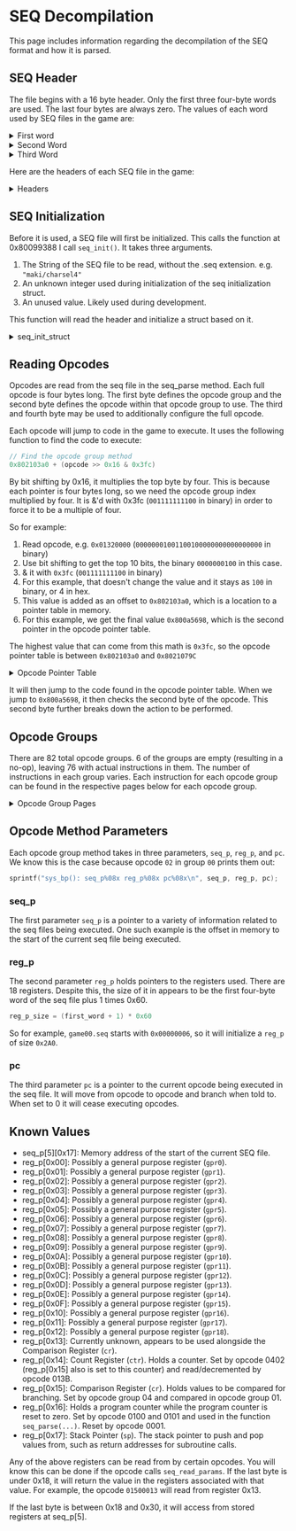 # SEQ Decompilation

This page includes information regarding the decompilation of the SEQ format and how it is parsed.

## SEQ Header

The file begins with a 16 byte header. Only the first three four-byte words are used. The last four bytes are always zero. The values of each word used by SEQ files in the game are:

<details>
  <summary>First word</summary>

Appears to be used to determine the number of register groups needed. For more info see [Opcode Method Parameters](#opcode-method-parameters)

- 0x01
- 0x02
- 0x04
- 0x05
- 0x06
- 0x07
- 0x08
- 0x09
- 0x0C
- 0x0E
- 0x10
- 0x11
- 0x16
- 0x1F

</details>

<details>
  <summary>Second Word</summary>

- 0x0010
- 0x0020
- 0x0025
- 0x0026
- 0x0027
- 0x0028
- 0x0029
- 0x002A
- 0x002B
- 0x002C
- 0x002D
- 0x002E
- 0x0035
- 0x0040
- 0x004E
- 0x006C
- 0x01A0
- 0x01B0
- 0x0A48

</details>

<details>
  <summary>Third Word</summary>

- 0x10
- 0x20
- 0x40

</details>

Here are the headers of each SEQ file in the game:

<details>
  <summary>Headers</summary>

```output
00000011 00000a48 00000040 00000000 /files/chr/ank/0000.seq
00000007 00000028 00000040 00000000 /files/chr/ank/0010.seq
00000001 00000027 00000040 00000000 /files/chr/ank/1000.seq
00000011 00000a48 00000040 00000000 /files/chr/bou/0000.seq
00000007 00000028 00000040 00000000 /files/chr/bou/0010.seq
00000001 0000002c 00000040 00000000 /files/chr/bou/1000.seq
00000011 00000a48 00000040 00000000 /files/chr/cho/0000.seq
00000007 00000028 00000040 00000000 /files/chr/cho/0010.seq
00000001 00000026 00000040 00000000 /files/chr/cho/1000.seq
00000001 0000004e 00000040 00000000 /files/chr/cmn/1000.seq
00000011 00000a48 00000040 00000000 /files/chr/dog/0000.seq
00000007 00000028 00000040 00000000 /files/chr/dog/0010.seq
00000001 00000025 00000040 00000000 /files/chr/dog/1000.seq
00000011 00000a48 00000040 00000000 /files/chr/gai/0000.seq
00000007 00000028 00000040 00000000 /files/chr/gai/0010.seq
00000001 0000002c 00000040 00000000 /files/chr/gai/1000.seq
00000011 00000a48 00000040 00000000 /files/chr/gar/0000.seq
00000007 00000028 00000040 00000000 /files/chr/gar/0010.seq
00000001 0000002c 00000040 00000000 /files/chr/gar/1000.seq
00000011 00000a48 00000040 00000000 /files/chr/hak/0000.seq
00000007 00000028 00000040 00000000 /files/chr/hak/0010.seq
00000001 00000025 00000040 00000000 /files/chr/hak/1000.seq
00000011 00000a48 00000040 00000000 /files/chr/hi2/0000.seq
00000007 00000028 00000040 00000000 /files/chr/hi2/0010.seq
00000001 0000002c 00000040 00000000 /files/chr/hi2/1000.seq
00000011 00000a48 00000040 00000000 /files/chr/hin/0000.seq
00000007 00000028 00000040 00000000 /files/chr/hin/0010.seq
00000001 00000025 00000040 00000000 /files/chr/hin/1000.seq
00000011 00000a48 00000040 00000000 /files/chr/ino/0000.seq
00000007 00000028 00000040 00000000 /files/chr/ino/0010.seq
00000001 00000029 00000040 00000000 /files/chr/ino/1000.seq
00000011 00000a48 00000040 00000000 /files/chr/iru/0000.seq
00000007 00000028 00000040 00000000 /files/chr/iru/0010.seq
00000001 00000025 00000040 00000000 /files/chr/iru/1000.seq
00000011 00000a48 00000040 00000000 /files/chr/ita/0000.seq
00000007 00000028 00000040 00000000 /files/chr/ita/0010.seq
00000001 00000028 00000040 00000000 /files/chr/ita/1000.seq
00000011 00000a48 00000040 00000000 /files/chr/jir/0000.seq
00000007 00000028 00000040 00000000 /files/chr/jir/0010.seq
00000001 00000025 00000040 00000000 /files/chr/jir/1000.seq
00000011 00000a48 00000040 00000000 /files/chr/kab/0000.seq
00000007 00000028 00000040 00000000 /files/chr/kab/0010.seq
00000001 00000026 00000040 00000000 /files/chr/kab/1000.seq
00000011 00000a48 00000040 00000000 /files/chr/kak/0000.seq
00000007 00000028 00000040 00000000 /files/chr/kak/0010.seq
00000001 0000002c 00000040 00000000 /files/chr/kak/1000.seq
00000011 00000a48 00000040 00000000 /files/chr/kan/0000.seq
00000007 00000028 00000040 00000000 /files/chr/kan/0010.seq
00000001 00000025 00000040 00000000 /files/chr/kan/1000.seq
00000011 00000a48 00000040 00000000 /files/chr/kar/0000.seq
00000007 00000028 00000040 00000000 /files/chr/kar/0010.seq
00000001 00000026 00000040 00000000 /files/chr/kar/1000.seq
00000011 00000a48 00000040 00000000 /files/chr/kib/0000.seq
00000007 00000028 00000040 00000000 /files/chr/kib/0010.seq
00000001 00000025 00000040 00000000 /files/chr/kib/1000.seq
00000011 00000a48 00000040 00000000 /files/chr/kid/0000.seq
00000007 00000028 00000040 00000000 /files/chr/kid/0010.seq
00000001 00000035 00000040 00000000 /files/chr/kid/1000.seq
00000011 00000a48 00000040 00000000 /files/chr/kim/0000.seq
00000007 00000028 00000040 00000000 /files/chr/kim/0010.seq
00000001 0000002d 00000040 00000000 /files/chr/kim/1000.seq
00000011 00000a48 00000040 00000000 /files/chr/kis/0000.seq
00000007 00000028 00000040 00000000 /files/chr/kis/0010.seq
00000001 00000026 00000040 00000000 /files/chr/kis/1000.seq
00000011 00000a48 00000040 00000000 /files/chr/loc/0000.seq
00000007 00000028 00000040 00000000 /files/chr/loc/0010.seq
00000001 00000029 00000040 00000000 /files/chr/loc/1000.seq
00000011 00000a48 00000040 00000000 /files/chr/miz/0000.seq
00000007 00000028 00000040 00000000 /files/chr/miz/0010.seq
00000001 00000025 00000040 00000000 /files/chr/miz/1000.seq
00000011 00000a48 00000040 00000000 /files/chr/na9/0000.seq
00000007 00000028 00000040 00000000 /files/chr/na9/0010.seq
00000001 0000002d 00000040 00000000 /files/chr/na9/1000.seq
00000011 00000a48 00000040 00000000 /files/chr/nar/0000.seq
00000007 00000028 00000040 00000000 /files/chr/nar/0010.seq
00000001 0000002e 00000040 00000000 /files/chr/nar/1000.seq
00000011 00000a48 00000040 00000000 /files/chr/nej/0000.seq
00000007 00000028 00000040 00000000 /files/chr/nej/0010.seq
00000001 0000002b 00000040 00000000 /files/chr/nej/1000.seq
00000011 00000a48 00000040 00000000 /files/chr/obo/0000.seq
00000007 00000028 00000040 00000000 /files/chr/obo/0010.seq
00000001 00000025 00000040 00000000 /files/chr/obo/1000.seq
00000011 00000a48 00000040 00000000 /files/chr/oro/0000.seq
00000007 00000028 00000040 00000000 /files/chr/oro/0010.seq
00000001 00000029 00000040 00000000 /files/chr/oro/1000.seq
00000011 00000a48 00000040 00000000 /files/chr/sa2/0000.seq
00000007 00000028 00000040 00000000 /files/chr/sa2/0010.seq
00000001 00000029 00000040 00000000 /files/chr/sa2/1000.seq
00000011 00000a48 00000040 00000000 /files/chr/sak/0000.seq
00000007 00000028 00000040 00000000 /files/chr/sak/0010.seq
00000001 00000027 00000040 00000000 /files/chr/sak/1000.seq
00000011 00000a48 00000040 00000000 /files/chr/sar/0000.seq
00000007 00000028 00000040 00000000 /files/chr/sar/0010.seq
00000001 00000028 00000040 00000000 /files/chr/sar/1000.seq
00000011 00000a48 00000040 00000000 /files/chr/sas/0000.seq
00000007 00000028 00000040 00000000 /files/chr/sas/0010.seq
00000001 0000002b 00000040 00000000 /files/chr/sas/1000.seq
00000011 00000a48 00000040 00000000 /files/chr/sik/0000.seq
00000007 00000028 00000040 00000000 /files/chr/sik/0010.seq
00000001 00000025 00000040 00000000 /files/chr/sik/1000.seq
00000011 00000a48 00000040 00000000 /files/chr/sin/0000.seq
00000007 00000028 00000040 00000000 /files/chr/sin/0010.seq
00000001 00000026 00000040 00000000 /files/chr/sin/1000.seq
00000011 00000a48 00000040 00000000 /files/chr/sko/0000.seq
00000007 00000028 00000040 00000000 /files/chr/sko/0010.seq
00000001 0000002a 00000040 00000000 /files/chr/sko/1000.seq
00000011 00000a48 00000040 00000000 /files/chr/ta2/0000.seq
00000007 00000028 00000040 00000000 /files/chr/ta2/0010.seq
00000001 00000025 00000040 00000000 /files/chr/ta2/1000.seq
00000011 00000a48 00000040 00000000 /files/chr/tay/0000.seq
00000007 00000028 00000040 00000000 /files/chr/tay/0010.seq
00000001 00000028 00000040 00000000 /files/chr/tay/1000.seq
00000011 00000a48 00000040 00000000 /files/chr/tem/0000.seq
00000007 00000028 00000040 00000000 /files/chr/tem/0010.seq
00000001 00000028 00000040 00000000 /files/chr/tem/1000.seq
00000011 00000a48 00000040 00000000 /files/chr/ten/0000.seq
00000007 00000028 00000040 00000000 /files/chr/ten/0010.seq
00000001 00000026 00000040 00000000 /files/chr/ten/1000.seq
00000011 00000a48 00000040 00000000 /files/chr/tsu/0000.seq
00000007 00000028 00000040 00000000 /files/chr/tsu/0010.seq
00000001 0000002d 00000040 00000000 /files/chr/tsu/1000.seq
00000011 00000a48 00000040 00000000 /files/chr/zab/0000.seq
00000007 00000028 00000040 00000000 /files/chr/zab/0010.seq
00000001 00000025 00000040 00000000 /files/chr/zab/1000.seq
00000002 000001b0 00000040 00000000 /files/furu/f_camera.seq
00000002 000001a0 00000040 00000000 /files/game/camera00.seq
00000002 000001a0 00000040 00000000 /files/game/camera01.seq
00000006 0000006c 00000040 00000000 /files/game/game00.seq
00000010 00000020 00000020 00000000 /files/game/m_entry.seq
0000000c 00000040 00000040 00000000 /files/game/m_vs.seq
00000001 00000010 00000010 00000000 /files/game/player00.seq
00000006 00000040 00000040 00000000 /files/kuro/button.seq
0000000e 00000040 00000040 00000000 /files/kuro/loading.seq
00000001 00000010 00000010 00000000 /files/kuro/tmode.seq
0000000c 00000040 00000040 00000000 /files/maki/charsel4.seq
00000008 00000040 00000040 00000000 /files/maki/char_sel.seq
00000008 00000040 00000040 00000000 /files/maki/m_gal.seq
00000005 00000040 00000040 00000000 /files/maki/m_nfile.seq
00000006 00000040 00000040 00000000 /files/maki/m_nsiki.seq
00000007 00000040 00000040 00000000 /files/maki/m_sndplr.seq
0000001f 00000040 00000040 00000000 /files/maki/m_title.seq
00000008 00000040 00000040 00000000 /files/maki/m_viewer.seq
00000008 0000006c 00000020 00000000 /files/stg/001/0000.seq
00000004 00000040 00000020 00000000 /files/stg/001/0100.seq
00000009 0000006c 00000020 00000000 /files/stg/002/0000.seq
00000004 00000040 00000020 00000000 /files/stg/002/0100.seq
00000008 0000006c 00000020 00000000 /files/stg/003/0000.seq
00000004 00000040 00000020 00000000 /files/stg/003/0100.seq
00000008 0000006c 00000020 00000000 /files/stg/004/0000.seq
00000004 00000040 00000020 00000000 /files/stg/004/0100.seq
00000008 0000006c 00000020 00000000 /files/stg/005/0000.seq
00000004 00000040 00000020 00000000 /files/stg/005/0100.seq
00000008 0000006c 00000020 00000000 /files/stg/006/0000.seq
00000004 00000040 00000020 00000000 /files/stg/006/0100.seq
00000008 0000006c 00000020 00000000 /files/stg/007/0000.seq
00000004 00000040 00000020 00000000 /files/stg/007/0100.seq
00000008 0000006c 00000020 00000000 /files/stg/008/0000.seq
00000004 00000040 00000020 00000000 /files/stg/008/0100.seq
00000008 0000006c 00000020 00000000 /files/stg/009/0000.seq
00000004 00000040 00000020 00000000 /files/stg/009/0100.seq
00000008 0000006c 00000020 00000000 /files/stg/010/0000.seq
00000004 00000040 00000020 00000000 /files/stg/010/0100.seq
00000008 0000006c 00000020 00000000 /files/stg/011/0000.seq
00000004 00000040 00000020 00000000 /files/stg/011/0100.seq
00000008 0000006c 00000020 00000000 /files/stg/012/0000.seq
00000004 00000040 00000020 00000000 /files/stg/012/0100.seq
00000008 0000006c 00000020 00000000 /files/stg/013/0000.seq
00000004 00000040 00000020 00000000 /files/stg/013/0100.seq
00000008 0000006c 00000020 00000000 /files/stg/014/0000.seq
00000004 00000040 00000020 00000000 /files/stg/014/0100.seq
00000008 0000006c 00000020 00000000 /files/stg/015/0000.seq
00000004 00000040 00000020 00000000 /files/stg/015/0100.seq
00000008 0000006c 00000020 00000000 /files/stg/016/0000.seq
00000004 00000040 00000020 00000000 /files/stg/016/0100.seq
00000008 0000006c 00000020 00000000 /files/stg/017/0000.seq
00000004 00000040 00000020 00000000 /files/stg/017/0100.seq
00000008 0000006c 00000020 00000000 /files/stg/019/0000.seq
00000005 00000040 00000020 00000000 /files/stg/019/0100.seq
00000008 0000006c 00000020 00000000 /files/stg/020/0000.seq
00000004 00000040 00000020 00000000 /files/stg/020/0100.seq
00000008 0000006c 00000020 00000000 /files/stg/021/0000.seq
00000004 00000040 00000020 00000000 /files/stg/021/0100.seq
00000008 0000006c 00000020 00000000 /files/stg/022/0000.seq
00000004 00000040 00000020 00000000 /files/stg/022/0100.seq
00000008 0000006c 00000020 00000000 /files/stg/023/0000.seq
00000004 00000040 00000020 00000000 /files/stg/023/0100.seq
00000008 0000006c 00000020 00000000 /files/stg/024/0000.seq
00000004 00000040 00000020 00000000 /files/stg/024/0100.seq
00000008 0000006c 00000020 00000000 /files/stg/025/0000.seq
00000004 00000040 00000020 00000000 /files/stg/025/0100.seq
00000008 0000006c 00000020 00000000 /files/stg/026/0000.seq
00000004 00000040 00000020 00000000 /files/stg/026/0100.seq
00000008 0000006c 00000020 00000000 /files/stg/027/0000.seq
00000004 00000040 00000020 00000000 /files/stg/027/0100.seq
00000008 0000006c 00000020 00000000 /files/stg/028/0000.seq
00000004 00000040 00000020 00000000 /files/stg/028/0100.seq
00000008 0000006c 00000020 00000000 /files/stg/029/0000.seq
00000004 00000040 00000020 00000000 /files/stg/029/0100.seq
00000008 0000006c 00000020 00000000 /files/stg/030/0000.seq
00000004 00000040 00000020 00000000 /files/stg/030/0100.seq
00000008 0000006c 00000020 00000000 /files/stg/031/0000.seq
00000004 00000040 00000020 00000000 /files/stg/031/0100.seq
00000008 0000006c 00000020 00000000 /files/stg/032/0000.seq
00000004 00000040 00000020 00000000 /files/stg/032/0100.seq
00000016 00000040 00000040 00000000 /files/story/s00.seq
00000016 00000040 00000040 00000000 /files/story/s01.seq
00000016 00000040 00000040 00000000 /files/story/s02.seq
00000016 00000040 00000040 00000000 /files/story/s03.seq
00000016 00000040 00000040 00000000 /files/story/s04.seq
00000016 00000040 00000040 00000000 /files/story/s05.seq
00000016 00000040 00000040 00000000 /files/story/s06.seq
00000016 00000040 00000040 00000000 /files/story/s07.seq
00000016 00000040 00000040 00000000 /files/story/s08.seq
00000016 00000040 00000040 00000000 /files/story/s09.seq
00000016 00000040 00000040 00000000 /files/story/s0e.seq
00000016 00000040 00000040 00000000 /files/story/s10.seq
00000016 00000040 00000040 00000000 /files/story/s11.seq
00000016 00000040 00000040 00000000 /files/story/s12.seq
00000016 00000040 00000040 00000000 /files/story/s13.seq
00000016 00000040 00000040 00000000 /files/story/s14.seq
00000016 00000040 00000040 00000000 /files/story/s15.seq
00000016 00000040 00000040 00000000 /files/story/s16.seq
00000016 00000040 00000040 00000000 /files/story/s17.seq
00000016 00000040 00000040 00000000 /files/story/s18.seq
00000016 00000040 00000040 00000000 /files/story/s19.seq
00000016 00000040 00000040 00000000 /files/story/s1e.seq
00000016 00000040 00000040 00000000 /files/story/s20.seq
00000016 00000040 00000040 00000000 /files/story/s21.seq
00000016 00000040 00000040 00000000 /files/story/s22.seq
00000016 00000040 00000040 00000000 /files/story/s23.seq
00000016 00000040 00000040 00000000 /files/story/s24.seq
```

</details>

## SEQ Initialization

Before it is used, a SEQ file will first be initialized. This calls the function at 0x80099388 I call `seq_init()`. It takes three arguments.

1. The String of the SEQ file to be read, without the .seq extension. e.g. `"maki/charsel4"`
2. An unknown integer used during initialization of the seq initialization struct.
3. An unused value. Likely used during development.

This function will read the header and initialize a struct based on it.

<details>
  <summary>seq_init_struct</summary>

```psuedocode
seq_init_struct[0x0] = 0
seq_init_struct[0x1] = 0 (appears to have originally been used for something is no longer used)
seq_init_struct[0x2] = (SEQ Header Word 2) + (((SEQ Header Word 1 + 1) * 0x60) >> 2) + SEQ Header Word 1
seq_init_struct[0x3] = 0
seq_init_struct[0x4] = SEQ Header Word 1 + 1;
seq_init_struct[0x5] = SEQ Header Word 2
seq_init_struct[0x6] = SEQ Header Word 3
seq_init_struct[0x7] = Pointer made using 80222ba8 and seq_init_struct[0x2]
seq_init_struct[0x8] = seq_init_struct[7] + seq_init_struct[4] * 0x60
seq_init_struct[0x9] = seq_init_struct[8] + seq_init_struct[5] * 4
seq_init_struct[0xA] = pointer to something related to the file extension
seq_init_struct[0xb] = pointer to beginning of seq file data
seq_init_struct[0xc] = 0
seq_init_struct[0xd] = 0
seq_init_struct[0xe] = 0
seq_init_struct[0xf] = 0
seq_init_struct[0x10] = 0
Many pointers appear to be set after this based on the number of SEQ Header Word 1 using numbers derived from SEQ Header Word 2 and 3
```

</details>

## Reading Opcodes

Opcodes are read from the seq file in the seq_parse method. Each full opcode is four bytes long. The first byte defines the opcode group and the second byte defines the opcode within that opcode group to use. The third and fourth byte may be used to additionally configure the full opcode.

Each opcode will jump to code in the game to execute. It uses the following function to find the code to execute:

```c
// Find the opcode group method
0x802103a0 + (opcode >> 0x16 & 0x3fc)
```

By bit shifting by 0x16, it multiplies the top byte by four. This is because each pointer is four bytes long, so we need the opcode group index multiplied by four. It is &'d with 0x3fc (`001111111100` in binary) in order to force it to be a multiple of four.

So for example:

1. Read opcode, e.g. `0x01320000` (`00000001001100100000000000000000` in binary)
2. Use bit shifting to get the top 10 bits, the binary `0000000100` in this case.
3. & it with `0x3fc` (`001111111100` in binary)
4. For this example, that doesn't change the value and it stays as `100` in binary, or 4 in hex.
5. This value is added as an offset to `0x802103a0`, which is a location to a pointer table in memory.
6. For this example, we get the final value `0x800a5698`, which is the second pointer in the opcode pointer table.

The highest value that can come from this math is `0x3fc`, so the opcode pointer table is between `0x802103a0` and `0x8021079C`

<details>
  <summary>Opcode Pointer Table</summary>

| Opcode | Offset | Code Pointer | Purpose                                          |
|--------|--------|--------------|--------------------------------------------------|
| 0x0    | 0x0    | 800A6068     |                                                  |
| 0x1    | 0x4    | 800A5698     | Branching                                        |
| 0x2    | 0x8    | 800A52F8     |                                                  |
| 0x3    | 0xc    | 800A51B0     |                                                  |
| 0x4    | 0x10   | 800A4B40     |                                                  |
| 0x5    | 0x14   | 800A44C4     |                                                  |
| 0x6    | 0x18   | 800A3ED4     |                                                  |
| 0x7    | 0x1c   | 800A3888     |                                                  |
| 0x8    | 0x20   | 800A32C0     |                                                  |
| 0x9    | 0x24   | 800A2A8C     |                                                  |
| 0xa    | 0x28   | 800A274C     |                                                  |
| 0xb    | 0x2c   | 800A1C5C     |                                                  |
| 0xc    | 0x30   | 800A1894     |                                                  |
| 0xd    | 0x34   | 800A188C     | Empty and unused                                 |
| 0xe    | 0x38   | 800AA9B8     |                                                  |
| 0xf    | 0x3c   | 800AA430     |                                                  |
| 0x10   | 0x40   | 800A9C1C     |                                                  |
| 0x11   | 0x44   | 800A99F0     |                                                  |
| 0x12   | 0x48   | 800A8E68     |                                                  |
| 0x13   | 0x4c   | 800A8594     |                                                  |
| 0x14   | 0x50   | 800A76EC     |                                                  |
| 0x15   | 0x54   | 800A75C0     |                                                  |
| 0x16   | 0x58   | 800A7204     |                                                  |
| 0x17   | 0x5c   | 800A713C     |                                                  |
| 0x18   | 0x60   | 800A7054     |                                                  |
| 0x19   | 0x64   | 800A6B1C     |                                                  |
| 0x1a   | 0x68   | 800A6458     |                                                  |
| 0x1b   | 0x6c   | 800A6324     |                                                  |
| 0x1c   | 0x70   | 800A6228     |                                                  |
| 0x1d   | 0x74   | 800BB7A0     |                                                  |
| 0x1e   | 0x78   | 800BB5F8     |                                                  |
| 0x1f   | 0x7c   | 800BB338     |                                                  |
| 0x20   | 0x80   | 800BA19C     |                                                  |
| 0x21   | 0x84   | 800B9458     |                                                  |
| 0x22   | 0x88   | 800B832C     |                                                  |
| 0x23   | 0x8c   | 800B7D98     |                                                  |
| 0x24   | 0x90   | 800B3EC4     | Battle related                                   |
| 0x25   | 0x94   | 800B3CE4     |                                                  |
| 0x26   | 0x98   | 800C0288     |                                                  |
| 0x27   | 0x9c   | 800B097C     |                                                  |
| 0x28   | 0xa0   | 800B0320     |                                                  |
| 0x29   | 0xa4   | 800B214C     |                                                  |
| 0x2a   | 0xa8   | 800B1750     |                                                  |
| 0x2b   | 0xac   | 800B1590     |                                                  |
| 0x2c   | 0xb0   | 800B24B8     | Empty and unused                                 |
| 0x2d   | 0xb4   | 800B24B0     | Empty and unused                                 |
| 0x2e   | 0xb8   | 800B24A8     | Empty and unused                                 |
| 0x2f   | 0xbc   | 800B24A0     | Empty and unused                                 |
| 0x30   | 0xc0   | 800B2498     | Empty and unused                                 |
| 0x31   | 0xc4   | 800B3580     |                                                  |
| 0x32   | 0xc8   | 800B3020     |                                                  |
| 0x33   | 0xcc   | 800B25D0     |                                                  |
| 0x34   | 0xd0   | 800B24C0     |                                                  |
| 0x35   | 0xd4   | 00000000     | Invalid                                          |
| 0x36   | 0xd8   | 800960B4     |                                                  |
| 0x37   | 0xdc   | 800952F4     |                                                  |
| 0x38   | 0xe0   | 80094324     |                                                  |
| 0x39   | 0xe4   | 800924F0     |                                                  |
| 0x3a   | 0xe8   | 80091248     |                                                  |
| 0x3b   | 0xec   | 8009228C     |                                                  |
| 0x3c   | 0xf0   | 80091B8C     | Menu logic                                       |
| 0x3d   | 0xf4   | 800C6228     |                                                  |
| 0x3e   | 0xf8   | 80090EF8     |                                                  |
| 0x3f   | 0xfc   | 800C5EDC     |                                                  |
| 0x40   | 0x100  | 800C57BC     |                                                  |
| 0x41   | 0x104  | 800C531C     |                                                  |
| 0x42   | 0x108  | 800C5124     |                                                  |
| 0x43   | 0x10c  | 800C4FCC     |                                                  |
| 0x44   | 0x110  | 800C4688     |                                                  |
| 0x45   | 0x114  | 00000000     | Invalid                                          |
| 0x46   | 0x118  | 800C88A8     |                                                  |
| 0x47   | 0x11c  | 800C8404     |                                                  |
| 0x48   | 0x120  | 800C8108     |                                                  |
| 0x49   | 0x124  | 800C7D20     |                                                  |
| 0x4a   | 0x128  | 800C7C5C     |                                                  |
| 0x4b   | 0x12c  | 800C7424     |                                                  |
| 0x4c   | 0x130  | 800C6900     |                                                  |
| 0x4d   | 0x134  | 800C676C     |                                                  |
| 0x4e   | 0x138  | 00000000     | Invalid                                          |
| 0x4f   | 0x13c  | 00000000     | Invalid                                          |
| 0x50   | 0x140  | 800C6534     |                                                  |
| 0x51   | 0x144  | 00000000     | Invalid                                          |
| 0x52   | 0x148  | 00000000     | Invalid                                          |
| 0x53   | 0x14c  | 00000000     | Invalid                                          |
| 0x54   | 0x150  | 00000000     | Invalid                                          |
| 0x55   | 0x154  | 800AAD24     |                                                  |
| 0x56   | 0x158  | 800AAC68     |                                                  |
| 0x57   | 0x15c  | 00000000     | Invalid                                          |
| 0x58   | 0x160  | 00000000     | Invalid                                          |
| 0x59   | 0x164  | 00000000     | Invalid                                          |
| 0x5a   | 0x168  | 00000000     | Invalid                                          |
| 0x5b   | 0x16c  | 800BFBB0     |                                                  |
| 0x5c   | 0x170  | 800BE9EC     |                                                  |
| 0x5d   | 0x174  | 00000000     | Invalid                                          |
| 0x5e   | 0x178  | 00000000     | Invalid                                          |
| 0x5f   | 0x17c  | 00000000     | Invalid                                          |
| 0x60   | 0x180  | 00000000     | Invalid                                          |
| 0x61   | 0x184  | 800AB754     |                                                  |

</details>

It will then jump to the code found in the opcode pointer table. When we jump to `0x800a5698`, it then checks the second byte of the opcode. This second byte further breaks down the action to be performed.

## Opcode Groups

There are 82 total opcode groups. 6 of the groups are empty (resulting in a no-op), leaving 76 with actual instructions in them. The number of instructions in each group varies. Each instruction for each opcode group can be found in the respective pages below for each opcode group.

<details>
  <summary>Opcode Group Pages</summary>

- [Group 00](opcode_group/00.md)
- [Group 01](opcode_group/01.md)
- [Group 02](opcode_group/02.md)
- [Group 03](opcode_group/03.md)
- [Group 04](opcode_group/04.md)
- [Group 05](opcode_group/05.md)
- [Group 06](opcode_group/06.md)
- [Group 07](opcode_group/07.md)
- [Group 08](opcode_group/08.md)
- [Group 09](opcode_group/09.md)
- [Group 0A](opcode_group/0A.md)
- [Group 0B](opcode_group/0B.md)
- [Group 0C](opcode_group/0C.md)
- [Group 0D](opcode_group/0D.md)
- [Group 0E](opcode_group/0E.md)
- [Group 0F](opcode_group/0F.md)
- [Group 10](opcode_group/10.md)
- [Group 11](opcode_group/11.md)
- [Group 12](opcode_group/12.md)
- [Group 13](opcode_group/13.md)
- [Group 14](opcode_group/14.md)
- [Group 15](opcode_group/15.md)
- [Group 16](opcode_group/16.md)
- [Group 17](opcode_group/17.md)
- [Group 18](opcode_group/18.md)
- [Group 19](opcode_group/19.md)
- [Group 1A](opcode_group/1A.md)
- [Group 1B](opcode_group/1B.md)
- [Group 1C](opcode_group/1C.md)
- [Group 1E](opcode_group/1E.md)
- [Group 1F](opcode_group/1F.md)
- [Group 20](opcode_group/20.md)
- [Group 21](opcode_group/21.md)
- [Group 22](opcode_group/22.md)
- [Group 23](opcode_group/23.md)
- [Group 24](opcode_group/24.md)
- [Group 25](opcode_group/25.md)
- [Group 26](opcode_group/26.md)
- [Group 27](opcode_group/27.md)
- [Group 28](opcode_group/28.md)
- [Group 29](opcode_group/29.md)
- [Group 2A](opcode_group/2A.md)
- [Group 2B](opcode_group/2B.md)
- [Group 31](opcode_group/31.md)
- [Group 32](opcode_group/32.md)
- [Group 33](opcode_group/33.md)
- [Group 34](opcode_group/34.md)
- [Group 36](opcode_group/36.md)
- [Group 37](opcode_group/37.md)
- [Group 38](opcode_group/38.md)
- [Group 39](opcode_group/39.md)
- [Group 3A](opcode_group/3A.md)
- [Group 3B](opcode_group/3B.md)
- [Group 3C](opcode_group/3C.md)
- [Group 3D](opcode_group/3D.md)
- [Group 3E](opcode_group/3E.md)
- [Group 3F](opcode_group/3F.md)
- [Group 40](opcode_group/40.md)
- [Group 41](opcode_group/41.md)
- [Group 42](opcode_group/42.md)
- [Group 43](opcode_group/43.md)
- [Group 44](opcode_group/44.md)
- [Group 46](opcode_group/46.md)
- [Group 47](opcode_group/47.md)
- [Group 48](opcode_group/48.md)
- [Group 49](opcode_group/49.md)
- [Group 4A](opcode_group/4A.md)
- [Group 4B](opcode_group/4B.md)
- [Group 4C](opcode_group/4C.md)
- [Group 4D](opcode_group/4D.md)
- [Group 50](opcode_group/50.md)
- [Group 55](opcode_group/55.md)
- [Group 56](opcode_group/56.md)
- [Group 5B](opcode_group/5B.md)
- [Group 5C](opcode_group/5C.md)
- [Group 61](opcode_group/61.md)

</details>

## Opcode Method Parameters

Each opcode group method takes in three parameters, `seq_p`, `reg_p`, and `pc`. We know this is the case because opcode `02` in group `00` prints them out:

```c
sprintf("sys_bp(): seq_p%08x reg_p%08x pc%08x\n", seq_p, reg_p, pc);
```

### seq_p

The first parameter `seq_p` is a pointer to a variety of information related to the seq files being executed. One such example is the offset in memory to the start of the current seq file being executed.

### reg_p

The second parameter `reg_p` holds pointers to the registers used. There are 18 registers. Despite this, the size of it in appears to be the first four-byte word of the seq file plus 1 times 0x60.

```c
reg_p_size = (first_word + 1) * 0x60
```

So for example, `game00.seq` starts with `0x00000006`, so it will initialize a `reg_p` of size `0x2A0`.

### pc

The third parameter `pc` is a pointer to the current opcode being executed in the seq file. It will move from opcode to opcode and branch when told to. When set to 0 it will cease executing opcodes.

## Known Values

- seq_p[5][0x17]: Memory address of the start of the current SEQ file.
- reg_p[0x00]: Possibly a general purpose register (`gpr0`).
- reg_p[0x01]: Possibly a general purpose register (`gpr1`).
- reg_p[0x02]: Possibly a general purpose register (`gpr2`).
- reg_p[0x03]: Possibly a general purpose register (`gpr3`).
- reg_p[0x04]: Possibly a general purpose register (`gpr4`).
- reg_p[0x05]: Possibly a general purpose register (`gpr5`).
- reg_p[0x06]: Possibly a general purpose register (`gpr6`).
- reg_p[0x07]: Possibly a general purpose register (`gpr7`).
- reg_p[0x08]: Possibly a general purpose register (`gpr8`).
- reg_p[0x09]: Possibly a general purpose register (`gpr9`).
- reg_p[0x0A]: Possibly a general purpose register (`gpr10`).
- reg_p[0x0B]: Possibly a general purpose register (`gpr11`).
- reg_p[0x0C]: Possibly a general purpose register (`gpr12`).
- reg_p[0x0D]: Possibly a general purpose register (`gpr13`).
- reg_p[0x0E]: Possibly a general purpose register (`gpr14`).
- reg_p[0x0F]: Possibly a general purpose register (`gpr15`).
- reg_p[0x10]: Possibly a general purpose register (`gpr16`).
- reg_p[0x11]: Possibly a general purpose register (`gpr17`).
- reg_p[0x12]: Possibly a general purpose register (`gpr18`).
- reg_p[0x13]: Currently unknown, appears to be used alongside the Comparison Register (`cr`).
- reg_p[0x14]: Count Register (`ctr`). Holds a counter. Set by opcode 0402 (reg_p[0x15] also is set to this counter) and read/decremented by opcode 013B.
- reg_p[0x15]: Comparison Register (`cr`). Holds values to be compared for branching. Set by opcode group 04 and compared in opcode group 01.
- reg_p[0x16]: Holds a program counter while the program counter is reset to zero. Set by opcode 0100 and 0101 and used in the function `seq_parse(...)`. Reset by opcode 0001.
- reg_p[0x17]: Stack Pointer (`sp`). The stack pointer to push and pop values from, such as return addresses for subroutine calls.

Any of the above registers can be read from by certain opcodes. You will know this can be done if the opcode calls `seq_read_params`. If the last byte is under 0x18, it will return the value in the registers associated with that value. For example, the opcode `01500013` will read from register 0x13.

If the last byte is between 0x18 and 0x30, it will access from stored registers at seq_p[5].
